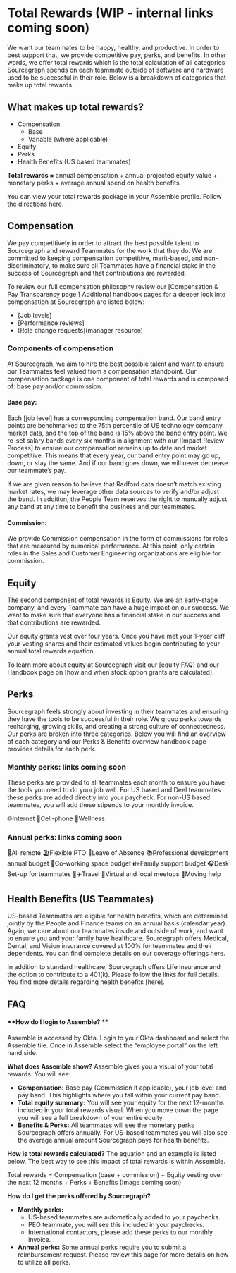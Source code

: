 # **Total Rewards** (WIP - internal links coming soon)

We want our teammates to be happy, healthy, and productive. In order to best support that, we provide competitive pay, perks, and benefits. In other words, we offer total rewards which is the total calculation of all categories Sourcegraph spends on each teammate outside of software and hardware used to be successful in their role. Below is a breakdown of categories that make up total rewards.

## **What makes up total rewards?**

- Compensation
  - Base
  - Variable (where applicable)
- Equity
- Perks
- Health Benefits (US based teammates)

**Total rewards =** annual compensation + annual projected equity value + monetary perks + average annual spend on health benefits

You can view your total rewards package in your Assemble profile. Follow the directions here.

## **Compensation**

We pay competitively in order to attract the best possible talent to Sourcegraph and reward Teammates for the work that they do. We are committed to keeping compensation competitive, merit-based, and non-discriminatory, to make sure all Teammates have a financial stake in the success of Sourcegraph and that contributions are rewarded.

To review our full compensation philosophy review our [Compensation & Pay Transparency page.] Additional handbook pages for a deeper look into compensation at Sourcegraph are listed below:

- [Job levels]
- [Performance reviews]
- [Role change requests](manager resource)

### **Components of compensation**

At Sourcegraph, we aim to hire the best possible talent and want to ensure our Teammates feel valued from a compensation standpoint. Our compensation package is one component of total rewards and is composed of: base pay and/or commission.

#### **Base pay:**

Each [job level] has a corresponding compensation band. Our band entry points are benchmarked to the 75th percentile of US technology company market data, and the top of the band is 15% above the band entry point. We re-set salary bands every six months in alignment with our [Impact Review Process] to ensure our compensation remains up to date and market competitive. This means that every year, our band entry point may go up, down, or stay the same. And if our band goes down, we will never decrease our teammate’s pay.

If we are given reason to believe that Radford data doesn’t match existing market rates, we may leverage other data sources to verify and/or adjust the band. In addition, the People Team reserves the right to manually adjust any band at any time to benefit the business and our teammates.

#### **Commission:**

We provide Commission compensation in the form of commissions for roles that are measured by numerical performance. At this point, only certain roles in the Sales and Customer Engineering organizations are eligible for commission.

## **Equity**

The second component of total rewards is Equity. We are an early-stage company, and every Teammate can have a huge impact on our success. We want to make sure that everyone has a financial stake in our success and that contributions are rewarded.

Our equity grants vest over four years. Once you have met your 1-year cliff your vesting shares and their estimated values begin contributing to your annual total rewards equation.

To learn more about equity at Sourcegraph visit our [equity FAQ] and our Handbook page on [how and when stock option grants are calculated].

## **Perks**

Sourcegraph feels strongly about investing in their teammates and ensuring they have the tools to be successful in their role. We group perks towards recharging, growing skills, and creating a strong culture of connectedness. Our perks are broken into three categories. Below you will find an overview of each category and our Perks & Benefits overview handbook page provides details for each perk.

### **Monthly perks:** links coming soon

These perks are provided to all teammates each month to ensure you have the tools you need to do your job well. For US based and Deel teammates these perks are added directly into your paycheck. For non-US based teammates, you will add these stipends to your monthly invoice.

🌐Internet
📲Cell-phone
🏃Wellness

### **Annual perks:** links coming soon

🏡All remote
🏖️Flexible PTO
🏥Leave of Absence
📚Professional development annual budget
🏢Co-working space budget
👪Family support budget
🎧Desk Set-up for teammates
🏡✈️Travel
👋Virtual and local meetups
🚚Moving help

## **Health Benefits (US Teammates)**

US-based Teammates are eligible for health benefits, which are determined jointly by the People and Finance teams on an annual basis (calendar year). Again, we care about our teammates inside and outside of work, and want to ensure you and your family have healthcare.
Sourcegraph offers Medical, Dental, and Vision insurance covered at 100% for teammates and their dependents. You can find complete details on our coverage offerings here.

In addition to standard healthcare, Sourcegraph offers Life insurance and the option to contribute to a 401(k). Please follow the links for full details. You find more details regarding health benefits [here].

## **FAQ**

#### **How do I login to Assemble? **

Assemble is accessed by Okta. Login to your Okta dashboard and select the Assemble tile. Once in Assemble select the “employee portal” on the left hand side.

**What does Assemble show?**
Assemble gives you a visual of your total rewards. You will see:

- **Compensation:** Base pay (Commission if applicable), your job level and pay band. This highlights where you fall within your current pay band.
- **Total equity summary:** You will see your equity for the next 12-months included in your total rewards visual. When you move down the page you will see a full breakdown of your entire equity.
- **Benefits & Perks:** All teammates will see the monetary perks Sourcegraph offers annually. For US-based teammates you will also see the average annual amount Sourcegraph pays for health benefits.

**How is total rewards calculated?**
The equation and an example is listed below. The best way to see this impact of total rewards is within Assemble.

Total rewards = Compensation (base + commission) + Equity vesting over the next 12 months + Perks + Benefits
(Image coming soon)

**How do I get the perks offered by Sourcegraph?**

- **Monthly perks:**
  - US-based teammates are automatically added to your paychecks.
  - PEO teammate, you will see this included in your paychecks.
  - International contactors, please add these perks to our monthly invoice.
- **Annual perks:** Some annual perks require you to submit a reimbursement request. Please review this page for more details on how to utilize all perks.
